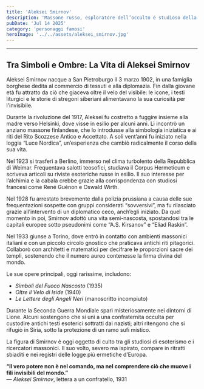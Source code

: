 ```yaml
---
title: 'Aleksei Smirnov'
description: 'Massone russo, esploratore dell’occulto e studioso della mistica ermetica'
pubDate: 'Jul 14 2025'
category: 'personaggi famosi'
heroImage: '../../assets/aleksei_smirnov.jpg'
---
```


<hr>
<h2>Tra Simboli e Ombre: La Vita di Aleksei Smirnov</h2>

Aleksei Smirnov nacque a San Pietroburgo il 3 marzo 1902, in una famiglia borghese dedita al commercio di tessuti e alla diplomazia. Fin dalla giovane età fu attratto da ciò che giaceva oltre il velo del visibile: le icone, i testi liturgici e le storie di stregoni siberiani alimentavano la sua curiosità per l'invisibile.

Durante la rivoluzione del 1917, Aleksei fu costretto a fuggire insieme alla madre verso Helsinki, dove visse in esilio per alcuni anni. Lì incontrò un anziano massone finlandese, che lo introdusse alla simbologia iniziatica e ai riti del Rito Scozzese Antico e Accettato. A soli vent’anni fu iniziato nella loggia “Luce Nordica”, un’esperienza che cambiò radicalmente il corso della sua vita.

Nel 1923 si trasferì a Berlino, immerso nel clima turbolento della Repubblica di Weimar. Frequentava salotti teosofici, studiava il Corpus Hermeticum e scriveva articoli su riviste esoteriche russe in esilio. Il suo interesse per l’alchimia e la cabala crebbe grazie alla corrispondenza con studiosi francesi come René Guénon e Oswald Wirth.

Nel 1928 fu arrestato brevemente dalla polizia prussiana a causa delle sue frequentazioni sospette con gruppi considerati “sovversivi”, ma fu rilasciato grazie all’intervento di un diplomatico ceco, anch’egli iniziato. Da quel momento in poi, Smirnov adottò una vita semi-nascosta, spostandosi tra le capitali europee sotto pseudonimi come “A.S. Kirsanov” e “Eliad Raskin”.

Nel 1933 giunse a Torino, dove entrò in contatto con ambienti massonici italiani e con un piccolo circolo gnostico che praticava antichi riti pitagorici. Collaborò con architetti e matematici per decifrare le proporzioni sacre dei templi, sostenendo che il numero aureo contenesse la firma divina del mondo.

Le sue opere principali, oggi rarissime, includono:
- *Simboli del Fuoco Nascosto* (1935)
- *Oltre il Velo di Iside* (1940)
- *Le Lettere degli Angeli Neri* (manoscritto incompiuto)

Durante la Seconda Guerra Mondiale sparì misteriosamente nei dintorni di Lione. Alcuni sostengono che si unì a una confraternita occulta per custodire antichi testi esoterici sottratti dai nazisti; altri ritengono che si rifugiò in Siria, sotto la protezione di un ramo sufi mistico.

La figura di Smirnov è oggi oggetto di culto tra gli studiosi di esoterismo e i ricercatori massonici. Il suo volto, severo ma ispirato, compare in ritratti sbiaditi e nei registri delle logge più ermetiche d’Europa.

**“Il vero potere non è nel comando, ma nel comprendere ciò che muove i fili invisibili del mondo.”**  
— *Aleksei Smirnov*, lettera a un confratello, 1931
